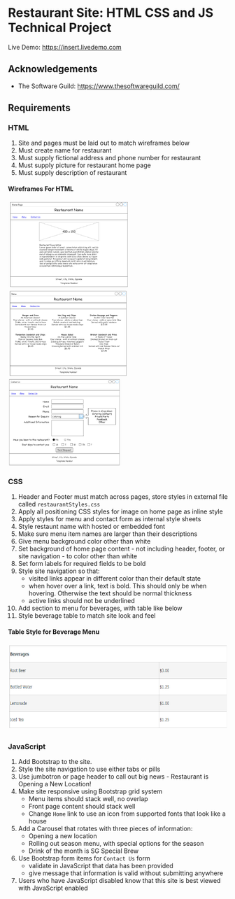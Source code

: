# Restaurant Site: HTML CSS and JS Technical Project
Live Demo: https://insert.livedemo.com

## Acknowledgements
* The Software Guild: https://www.thesoftwareguild.com/

## Requirements
### HTML
1. Site and pages must be laid out to match wireframes below
2. Must create name for restaurant
3. Must supply fictional address and phone number for restaurant
4. Must supply picture for restaurant home page
5. Must supply description of restaurant
#### Wireframes For HTML   
<img src="resource/wireframe-home.png" alt="Wireframe for Home Page of Restaurant" height="200px">
<img src="resource/wireframe-menu.png" alt="Wireframe for Menu Page of Restaurant" height="200px">
<img src="resource/wireframe-contact.png" alt="Wireframe for Contact Us Page of Restaurant" height="200px">
   
   
### CSS
1. Header and Footer must match across pages, store styles in external file called `restaurantStyles.css`
2. Apply all positioning CSS styles for image on home page as inline style
3. Apply styles for menu and contact form as internal style sheets
4. Style restaunt name with hosted or embedded font
5. Make sure menu item names are larger than their descriptions
6. Give menu background color other than white
7. Set background of home page content - not including header, footer, or site navigation - to color other than white
8. Set form labels for required fields to be bold
9. Style site navigation so that: 
    * visited links appear in different color than their default state
    * when hover over a link, text is bold. This should only be when hovering. Otherwise the text should be normal thickness
    * active links should not be underlined
10. Add section to menu for beverages, with table like below
11. Style beverage table to match site look and feel
#### Table Style for Beverage Menu
<img src="resource/beverage-table.png" alt="Table Style for Beverage Menu" height="200px">
   

### JavaScript
1. Add Bootstrap to the site.
2. Style the site navigation to use either tabs or pills
3. Use jumbotron or page header to call out big news - Restaurant is Opening a New Location!
4. Make site responsive using Bootstrap grid system
    * Menu items should stack well, no overlap
    * Front page content should stack well
    * Change `Home` link to use an icon from supported fonts that look like a house
5. Add a Carousel that rotates with three pieces of information:
    * Opening a new location
    * Rolling out season menu, with special options for the season
    * Drink of the month is SG Special Brew
6. Use Bootstrap form items for `Contact Us` form
    * validate in JavaScript that data has been provided
    * give message that information is valid without submitting anywhere
7. Users who have JavaScript disabled know that this site is best viewed with JavaScript enabled

